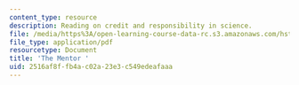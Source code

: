```yaml
---
content_type: resource
description: Reading on credit and responsibility in science.
file: /media/https%3A/open-learning-course-data-rc.s3.amazonaws.com/hst-502-survival-skills-for-researchers-the-responsible-conduct-of-research-spring-2003/2516af8ffb4ac02a23e3c549edeafaaa_5athementor.pdf
file_type: application/pdf
resourcetype: Document
title: 'The Mentor '
uid: 2516af8f-fb4a-c02a-23e3-c549edeafaaa
---
```

